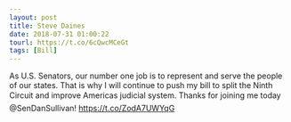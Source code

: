 ```yaml
---
layout: post
title: Steve Daines
date: 2018-07-31 01:00:22
tourl: https://t.co/6cQwcMCeGt
tags: [Bill]
---
```

As U.S. Senators, our number one job is to represent and serve the people of our states. That is why I will continue to push my bill to split the Ninth Circuit and improve Americas judicial system. Thanks for joining me today @SenDanSullivan! https://t.co/ZodA7UWYqG